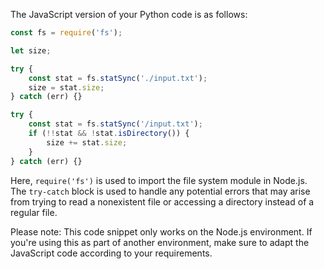 The JavaScript version of your Python code is as follows:

```javascript
const fs = require('fs');

let size;

try {
    const stat = fs.statSync('./input.txt');
    size = stat.size;
} catch (err) {}

try {
    const stat = fs.statSync('/input.txt');
    if (!!stat && !stat.isDirectory()) {
        size += stat.size;
    }
} catch (err) {}
```

Here, `require('fs')` is used to import the file system module in Node.js. The `try-catch` block is used to handle any potential errors that may arise from trying to read a nonexistent file or accessing a directory instead of a regular file.

Please note: This code snippet only works on the Node.js environment. If you're using this as part of another environment, make sure to adapt the JavaScript code according to your requirements.
